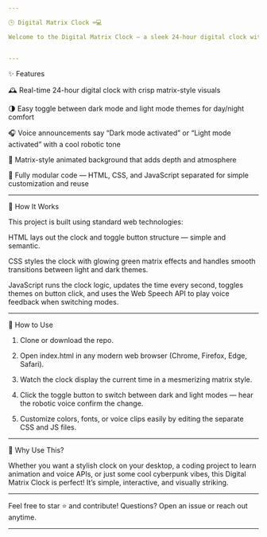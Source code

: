 ```yaml
---

🕒 Digital Matrix Clock ⌨️💻

Welcome to the Digital Matrix Clock — a sleek 24-hour digital clock with a smooth dark and light mode toggle and immersive robotic voice feedback when you switch modes. 🎙️🤖


---
```


✨ Features

🕰️ Real-time 24-hour digital clock with crisp matrix-style visuals

🌗 Easy toggle between dark mode and light mode themes for day/night comfort

🎧 Voice announcements say “Dark mode activated” or “Light mode activated” with a cool robotic tone

💚 Matrix-style animated background that adds depth and atmosphere

🧩 Fully modular code — HTML, CSS, and JavaScript separated for simple customization and reuse



---

🔧 How It Works

This project is built using standard web technologies:

HTML lays out the clock and toggle button structure — simple and semantic.

CSS styles the clock with glowing green matrix effects and handles smooth transitions between light and dark themes.

JavaScript runs the clock logic, updates the time every second, toggles themes on button click, and uses the Web Speech API to play voice feedback when switching modes.



---

🚀 How to Use

1. Clone or download the repo.


2. Open index.html in any modern web browser (Chrome, Firefox, Edge, Safari).


3. Watch the clock display the current time in a mesmerizing matrix style.


4. Click the toggle button to switch between dark and light modes — hear the robotic voice confirm the change.


5. Customize colors, fonts, or voice clips easily by editing the separate CSS and JS files.




---

🎨 Why Use This?

Whether you want a stylish clock on your desktop, a coding project to learn animation and voice APIs, or just some cool cyberpunk vibes, this Digital Matrix Clock is perfect! It’s simple, interactive, and visually striking.


---

Feel free to star ⭐ and contribute!
Questions? Open an issue or reach out anytime.


---

